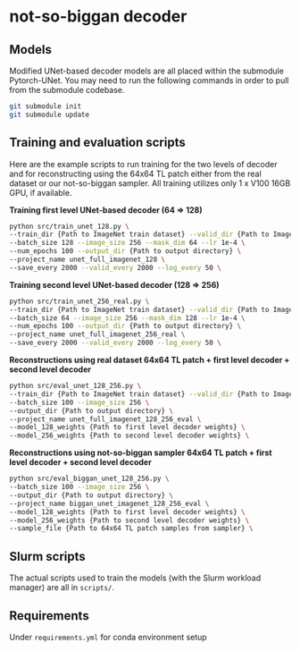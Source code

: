 # not-so-biggan decoder

## Models
Modified UNet-based decoder models are all placed within the submodule Pytorch-UNet. You may need to run the following commands in order to pull from the submodule codebase.

```bash
git submodule init
git submodule update
```

## Training and evaluation scripts

Here are the example scripts to run training for the two levels of decoder and for reconstructing using the 64x64 TL patch either from the real dataset or our not-so-biggan sampler. All training utilizes only 1 x V100 16GB GPU, if available.

**Training first level UNet-based decoder (64 => 128)**
```bash
python src/train_unet_128.py \
--train_dir {Path to ImageNet train dataset} --valid_dir {Path to ImageNet valid dataset} \
--batch_size 128 --image_size 256 --mask_dim 64 --lr 1e-4 \
--num_epochs 100 --output_dir {Path to output directory} \
--project_name unet_full_imagenet_128 \
--save_every 2000 --valid_every 2000 --log_every 50 \
```

**Training second level UNet-based decoder (128 => 256)**
```bash
python src/train_unet_256_real.py \
--train_dir {Path to ImageNet train dataset} --valid_dir {Path to ImageNet valid dataset} \
--batch_size 64 --image_size 256 --mask_dim 128 --lr 1e-4 \
--num_epochs 100 --output_dir {Path to output directory} \
--project_name unet_full_imagenet_256_real \
--save_every 2000 --valid_every 2000 --log_every 50 \
```

**Reconstructions using real dataset 64x64 TL patch + first level decoder + second level decoder**
```bash
python src/eval_unet_128_256.py \
--train_dir {Path to ImageNet train dataset} --valid_dir {Path to ImageNet valid dataset} \
--batch_size 100 --image_size 256 \
--output_dir {Path to output directory} \
--project_name unet_full_imagenet_128_256_eval \
--model_128_weights {Path to first level decoder weights} \
--model_256_weights {Path to second level decoder weights} \
```

**Reconstructions using not-so-biggan sampler 64x64 TL patch + first level decoder + second level decoder**
```bash
python src/eval_biggan_unet_128_256.py \
--batch_size 100 --image_size 256 \
--output_dir {Path to output directory} \
--project_name biggan_unet_imagenet_128_256_eval \
--model_128_weights {Path to first level decoder weights} \
--model_256_weights {Path to second level decoder weights} \
--sample_file {Path to 64x64 TL patch samples from sampler} \
```

## Slurm scripts
The actual scripts used to train the models (with the Slurm workload manager) are all in `scripts/`. 


## Requirements

Under `requirements.yml` for conda environment setup
